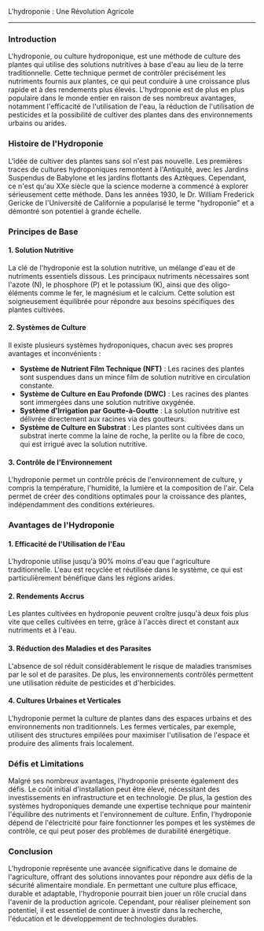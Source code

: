 L'hydroponie : Une Révolution Agricole

---

### Introduction

L'hydroponie, ou culture hydroponique, est une méthode de culture des plantes qui utilise des solutions nutritives à base d'eau au lieu de la terre traditionnelle. Cette technique permet de contrôler précisément les nutriments fournis aux plantes, ce qui peut conduire à une croissance plus rapide et à des rendements plus élevés. L'hydroponie est de plus en plus populaire dans le monde entier en raison de ses nombreux avantages, notamment l'efficacité de l'utilisation de l'eau, la réduction de l'utilisation de pesticides et la possibilité de cultiver des plantes dans des environnements urbains ou arides.

### Histoire de l'Hydroponie

L'idée de cultiver des plantes sans sol n'est pas nouvelle. Les premières traces de cultures hydroponiques remontent à l'Antiquité, avec les Jardins Suspendus de Babylone et les jardins flottants des Aztèques. Cependant, ce n'est qu'au XXe siècle que la science moderne a commencé à explorer sérieusement cette méthode. Dans les années 1930, le Dr. William Frederick Gericke de l'Université de Californie a popularisé le terme "hydroponie" et a démontré son potentiel à grande échelle.

### Principes de Base

#### 1. **Solution Nutritive**
La clé de l'hydroponie est la solution nutritive, un mélange d'eau et de nutriments essentiels dissous. Les principaux nutriments nécessaires sont l'azote (N), le phosphore (P) et le potassium (K), ainsi que des oligo-éléments comme le fer, le magnésium et le calcium. Cette solution est soigneusement équilibrée pour répondre aux besoins spécifiques des plantes cultivées.

#### 2. **Systèmes de Culture**
Il existe plusieurs systèmes hydroponiques, chacun avec ses propres avantages et inconvénients :

- **Système de Nutrient Film Technique (NFT)** : Les racines des plantes sont suspendues dans un mince film de solution nutritive en circulation constante.
- **Système de Culture en Eau Profonde (DWC)** : Les racines des plantes sont immergées dans une solution nutritive oxygénée.
- **Système d'Irrigation par Goutte-à-Goutte** : La solution nutritive est délivrée directement aux racines via des goutteurs.
- **Système de Culture en Substrat** : Les plantes sont cultivées dans un substrat inerte comme la laine de roche, la perlite ou la fibre de coco, qui est irrigué avec la solution nutritive.

#### 3. **Contrôle de l'Environnement**
L'hydroponie permet un contrôle précis de l'environnement de culture, y compris la température, l'humidité, la lumière et la composition de l'air. Cela permet de créer des conditions optimales pour la croissance des plantes, indépendamment des conditions extérieures.

### Avantages de l'Hydroponie

#### 1. **Efficacité de l'Utilisation de l'Eau**
L'hydroponie utilise jusqu'à 90% moins d'eau que l'agriculture traditionnelle. L'eau est recyclée et réutilisée dans le système, ce qui est particulièrement bénéfique dans les régions arides.

#### 2. **Rendements Accrus**
Les plantes cultivées en hydroponie peuvent croître jusqu'à deux fois plus vite que celles cultivées en terre, grâce à l'accès direct et constant aux nutriments et à l'eau.

#### 3. **Réduction des Maladies et des Parasites**
L'absence de sol réduit considérablement le risque de maladies transmises par le sol et de parasites. De plus, les environnements contrôlés permettent une utilisation réduite de pesticides et d'herbicides.

#### 4. **Cultures Urbaines et Verticales**
L'hydroponie permet la culture de plantes dans des espaces urbains et des environnements non traditionnels. Les fermes verticales, par exemple, utilisent des structures empilées pour maximiser l'utilisation de l'espace et produire des aliments frais localement.

### Défis et Limitations

Malgré ses nombreux avantages, l'hydroponie présente également des défis. Le coût initial d'installation peut être élevé, nécessitant des investissements en infrastructure et en technologie. De plus, la gestion des systèmes hydroponiques demande une expertise technique pour maintenir l'équilibre des nutriments et l'environnement de culture. Enfin, l'hydroponie dépend de l'électricité pour faire fonctionner les pompes et les systèmes de contrôle, ce qui peut poser des problèmes de durabilité énergétique.

### Conclusion

L'hydroponie représente une avancée significative dans le domaine de l'agriculture, offrant des solutions innovantes pour répondre aux défis de la sécurité alimentaire mondiale. En permettant une culture plus efficace, durable et adaptable, l'hydroponie pourrait bien jouer un rôle crucial dans l'avenir de la production agricole. Cependant, pour réaliser pleinement son potentiel, il est essentiel de continuer à investir dans la recherche, l'éducation et le développement de technologies durables.